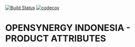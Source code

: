[![Build Status](https://travis-ci.org/open-synergy/opnsynid-product-attribute.svg?branch=8.0)](https://travis-ci.org/open-synergy/8.0)
[![codecov](https://codecov.io/gh/open-synergy/opnsynid-product-attribute/branch/8.0/graph/badge.svg)](https://codecov.io/gh/open-synergy/8.0)

# OPENSYNERGY INDONESIA - PRODUCT ATTRIBUTES
